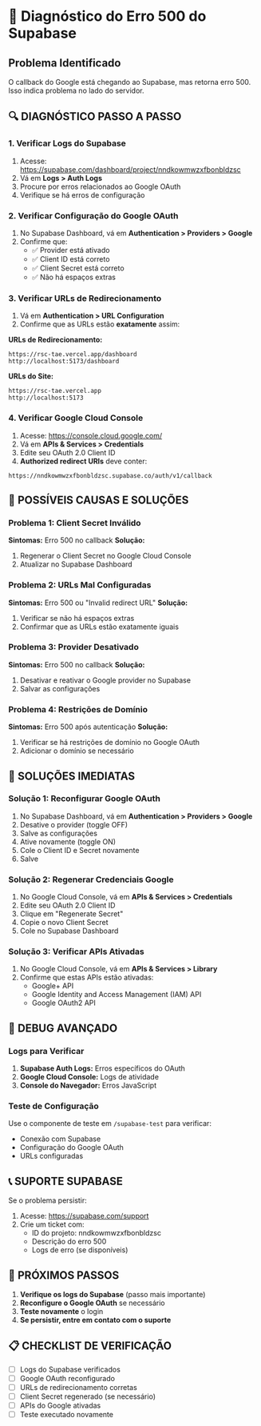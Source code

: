 # 🔧 Diagnóstico do Erro 500 do Supabase

## Problema Identificado
O callback do Google está chegando ao Supabase, mas retorna erro 500. Isso indica problema no lado do servidor.

## 🔍 **DIAGNÓSTICO PASSO A PASSO**

### 1. Verificar Logs do Supabase
1. Acesse: https://supabase.com/dashboard/project/nndkowmwzxfbonbldzsc
2. Vá em **Logs > Auth Logs**
3. Procure por erros relacionados ao Google OAuth
4. Verifique se há erros de configuração

### 2. Verificar Configuração do Google OAuth
1. No Supabase Dashboard, vá em **Authentication > Providers > Google**
2. Confirme que:
   - ✅ Provider está ativado
   - ✅ Client ID está correto
   - ✅ Client Secret está correto
   - ✅ Não há espaços extras

### 3. Verificar URLs de Redirecionamento
1. Vá em **Authentication > URL Configuration**
2. Confirme que as URLs estão **exatamente** assim:

**URLs de Redirecionamento:**
```
https://rsc-tae.vercel.app/dashboard
http://localhost:5173/dashboard
```

**URLs do Site:**
```
https://rsc-tae.vercel.app
http://localhost:5173
```

### 4. Verificar Google Cloud Console
1. Acesse: https://console.cloud.google.com/
2. Vá em **APIs & Services > Credentials**
3. Edite seu OAuth 2.0 Client ID
4. **Authorized redirect URIs** deve conter:
```
https://nndkowmwzxfbonbldzsc.supabase.co/auth/v1/callback
```

## 🚨 **POSSÍVEIS CAUSAS E SOLUÇÕES**

### Problema 1: Client Secret Inválido
**Sintomas:** Erro 500 no callback
**Solução:** 
1. Regenerar o Client Secret no Google Cloud Console
2. Atualizar no Supabase Dashboard

### Problema 2: URLs Mal Configuradas
**Sintomas:** Erro 500 ou "Invalid redirect URL"
**Solução:**
1. Verificar se não há espaços extras
2. Confirmar que as URLs estão exatamente iguais

### Problema 3: Provider Desativado
**Sintomas:** Erro 500 no callback
**Solução:**
1. Desativar e reativar o Google provider no Supabase
2. Salvar as configurações

### Problema 4: Restrições de Domínio
**Sintomas:** Erro 500 após autenticação
**Solução:**
1. Verificar se há restrições de domínio no Google OAuth
2. Adicionar o domínio se necessário

## 🔧 **SOLUÇÕES IMEDIATAS**

### Solução 1: Reconfigurar Google OAuth
1. No Supabase Dashboard, vá em **Authentication > Providers > Google**
2. Desative o provider (toggle OFF)
3. Salve as configurações
4. Ative novamente (toggle ON)
5. Cole o Client ID e Secret novamente
6. Salve

### Solução 2: Regenerar Credenciais Google
1. No Google Cloud Console, vá em **APIs & Services > Credentials**
2. Edite seu OAuth 2.0 Client ID
3. Clique em "Regenerate Secret"
4. Copie o novo Client Secret
5. Cole no Supabase Dashboard

### Solução 3: Verificar APIs Ativadas
1. No Google Cloud Console, vá em **APIs & Services > Library**
2. Confirme que estas APIs estão ativadas:
   - Google+ API
   - Google Identity and Access Management (IAM) API
   - Google OAuth2 API

## 🐛 **DEBUG AVANÇADO**

### Logs para Verificar
1. **Supabase Auth Logs:** Erros específicos do OAuth
2. **Google Cloud Console:** Logs de atividade
3. **Console do Navegador:** Erros JavaScript

### Teste de Configuração
Use o componente de teste em `/supabase-test` para verificar:
- Conexão com Supabase
- Configuração do Google OAuth
- URLs configuradas

## 📞 **SUPORTE SUPABASE**

Se o problema persistir:
1. Acesse: https://supabase.com/support
2. Crie um ticket com:
   - ID do projeto: nndkowmwzxfbonbldzsc
   - Descrição do erro 500
   - Logs de erro (se disponíveis)

## 🚀 **PRÓXIMOS PASSOS**

1. **Verifique os logs do Supabase** (passo mais importante)
2. **Reconfigure o Google OAuth** se necessário
3. **Teste novamente** o login
4. **Se persistir, entre em contato com o suporte**

## 📋 **CHECKLIST DE VERIFICAÇÃO**

- [ ] Logs do Supabase verificados
- [ ] Google OAuth reconfigurado
- [ ] URLs de redirecionamento corretas
- [ ] Client Secret regenerado (se necessário)
- [ ] APIs do Google ativadas
- [ ] Teste executado novamente 